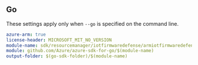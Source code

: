 ## Go

These settings apply only when `--go` is specified on the command line.

```yaml $(go) && $(track2)
azure-arm: true
license-header: MICROSOFT_MIT_NO_VERSION
module-name: sdk/resourcemanager/iotfirmwaredefense/armiotfirmwaredefense
module: github.com/Azure/azure-sdk-for-go/$(module-name)
output-folder: $(go-sdk-folder)/$(module-name)
```

